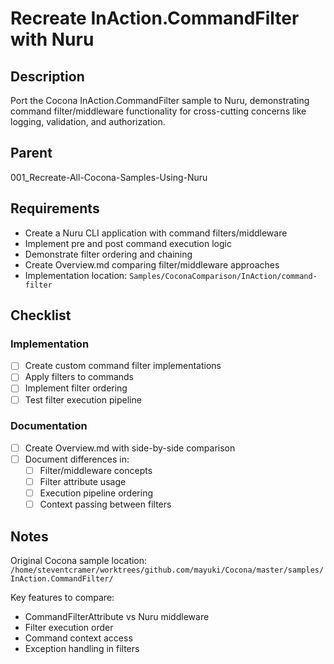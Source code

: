 # Recreate InAction.CommandFilter with Nuru

## Description

Port the Cocona InAction.CommandFilter sample to Nuru, demonstrating command filter/middleware functionality for cross-cutting concerns like logging, validation, and authorization.

## Parent
001_Recreate-All-Cocona-Samples-Using-Nuru

## Requirements

- Create a Nuru CLI application with command filters/middleware
- Implement pre and post command execution logic
- Demonstrate filter ordering and chaining
- Create Overview.md comparing filter/middleware approaches
- Implementation location: `Samples/CoconaComparison/InAction/command-filter`

## Checklist

### Implementation
- [ ] Create custom command filter implementations
- [ ] Apply filters to commands
- [ ] Implement filter ordering
- [ ] Test filter execution pipeline

### Documentation
- [ ] Create Overview.md with side-by-side comparison
- [ ] Document differences in:
  - [ ] Filter/middleware concepts
  - [ ] Filter attribute usage
  - [ ] Execution pipeline ordering
  - [ ] Context passing between filters

## Notes

Original Cocona sample location: `/home/steventcramer/worktrees/github.com/mayuki/Cocona/master/samples/InAction.CommandFilter/`

Key features to compare:
- CommandFilterAttribute vs Nuru middleware
- Filter execution order
- Command context access
- Exception handling in filters